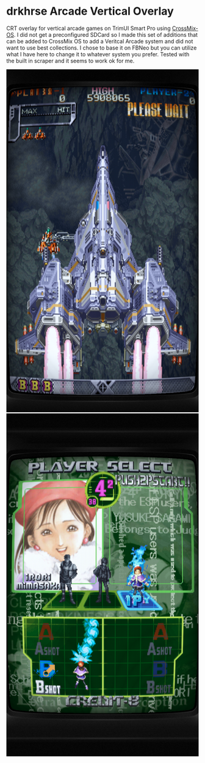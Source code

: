 # drkhrse Arcade Vertical Overlay
CRT overlay for vertical arcade games on TrimUI Smart Pro using [CrossMix-OS](https://github.com/cizia64/CrossMix-OS). I did not get a preconfigured SDCard so I made this set of additions that can be added to CrossMix OS to add a Veritcal Arcade system and did not want to use best collections. I chose to base it on FBNeo but you can utilize what I have here to change it to whatever system you prefer. Tested with the built in scraper and it seems to work ok for me.

![Screenshot of 16:10 content](/screenshots/vertical_16_10_example.png) ![Screenshot of 4:3 content](/screenshots/vertical_4_3_example.png)
